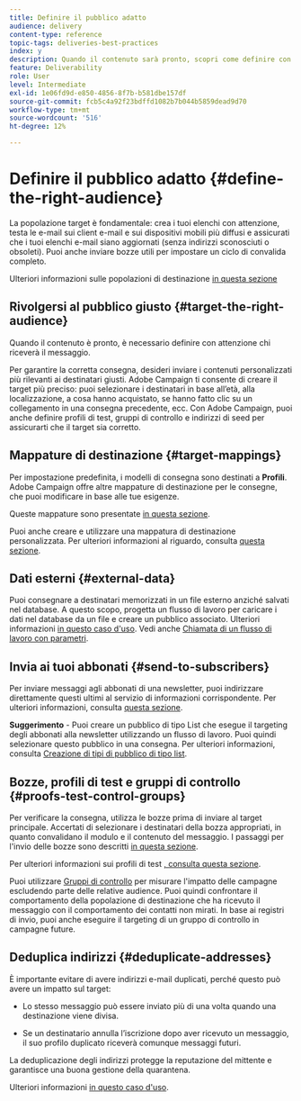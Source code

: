 ```yaml
---
title: Definire il pubblico adatto
audience: delivery
content-type: reference
topic-tags: deliveries-best-practices
index: y
description: Quando il contenuto sarà pronto, scopri come definire con attenzione chi riceverà il messaggio.
feature: Deliverability
role: User
level: Intermediate
exl-id: 1e06fd9d-e850-4856-8f7b-b581dbe157df
source-git-commit: fcb5c4a92f23bdffd1082b7b044b5859dead9d70
workflow-type: tm+mt
source-wordcount: '516'
ht-degree: 12%

---
```


# Definire il pubblico adatto {#define-the-right-audience}

La popolazione target è fondamentale: crea i tuoi elenchi con attenzione, testa le e-mail sui client e-mail e sui dispositivi mobili più diffusi e assicurati che i tuoi elenchi e-mail siano aggiornati (senza indirizzi sconosciuti o obsoleti). Puoi anche inviare bozze utili per impostare un ciclo di convalida completo.

Ulteriori informazioni sulle popolazioni di destinazione [in questa sezione](../../audiences/using/selecting-an-audience-in-a-message.md)

## Rivolgersi al pubblico giusto {#target-the-right-audience}

Quando il contenuto è pronto, è necessario definire con attenzione chi riceverà il messaggio.

Per garantire la corretta consegna, desideri inviare i contenuti personalizzati più rilevanti ai destinatari giusti. Adobe Campaign ti consente di creare il target più preciso: puoi selezionare i destinatari in base all’età, alla localizzazione, a cosa hanno acquistato, se hanno fatto clic su un collegamento in una consegna precedente, ecc. Con Adobe Campaign, puoi anche definire profili di test, gruppi di controllo e indirizzi di seed per assicurarti che il target sia corretto.

## Mappature di destinazione {#target-mappings}

Per impostazione predefinita, i modelli di consegna sono destinati a **Profili**. Adobe Campaign offre altre mappature di destinazione per le consegne, che puoi modificare in base alle tue esigenze.

Queste mappature sono presentate [in questa sezione](../../automating/using/query.md#targeting-dimensions-and-resources).

Puoi anche creare e utilizzare una mappatura di destinazione personalizzata. Per ulteriori informazioni al riguardo, consulta [questa sezione](../../administration/using/target-mappings-in-campaign.md).

## Dati esterni {#external-data}

Puoi consegnare a destinatari memorizzati in un file esterno anziché salvati nel database. A questo scopo, progetta un flusso di lavoro per caricare i dati nel database da un file e creare un pubblico associato.  Ulteriori informazioni [in questo caso d&#39;uso](../../automating/using/use-case-calling-workflow.md). Vedi anche [Chiamata di un flusso di lavoro con parametri](../../automating/using/calling-a-workflow-with-external-parameters.md).

## Invia ai tuoi abbonati {#send-to-subscribers}

Per inviare messaggi agli abbonati di una newsletter, puoi indirizzare direttamente questi ultimi al servizio di informazioni corrispondente. Per ulteriori informazioni, consulta [questa sezione](../../audiences/using/about-subscriptions.md).

**Suggerimento** - Puoi creare un pubblico di tipo List che esegue il targeting degli abbonati alla newsletter utilizzando un flusso di lavoro. Puoi quindi selezionare questo pubblico in una consegna. Per ulteriori informazioni, consulta [Creazione di tipi di pubblico di tipo list](../../audiences/using/creating-audiences.md#creating-list-audiences).

## Bozze, profili di test e gruppi di controllo {#proofs-test-control-groups}

Per verificare la consegna, utilizza le bozze prima di inviare al target principale.
Accertati di selezionare i destinatari della bozza appropriati, in quanto convalidano il modulo e il contenuto del messaggio. I passaggi per l&#39;invio delle bozze sono descritti [in questa sezione](../../sending/using/sending-proofs.md).

Per ulteriori informazioni sui profili di test [, consulta questa sezione](../../audiences/using/managing-test-profiles.md).

Puoi utilizzare [Gruppi di controllo](../../sending/using/control-group.md) per misurare l&#39;impatto delle campagne escludendo parte delle relative audience. Puoi quindi confrontare il comportamento della popolazione di destinazione che ha ricevuto il messaggio con il comportamento dei contatti non mirati. In base ai registri di invio, puoi anche eseguire il targeting di un gruppo di controllo in campagne future.

## Deduplica indirizzi {#deduplicate-addresses}

È importante evitare di avere indirizzi e-mail duplicati, perché questo può avere un impatto sul target:

* Lo stesso messaggio può essere inviato più di una volta quando una destinazione viene divisa.

* Se un destinatario annulla l’iscrizione dopo aver ricevuto un messaggio, il suo profilo duplicato riceverà comunque messaggi futuri.

La deduplicazione degli indirizzi protegge la reputazione del mittente e garantisce una buona gestione della quarantena.

Ulteriori informazioni [in questo caso d&#39;uso](../../automating/using/deduplicating-data-imported-file.md).
